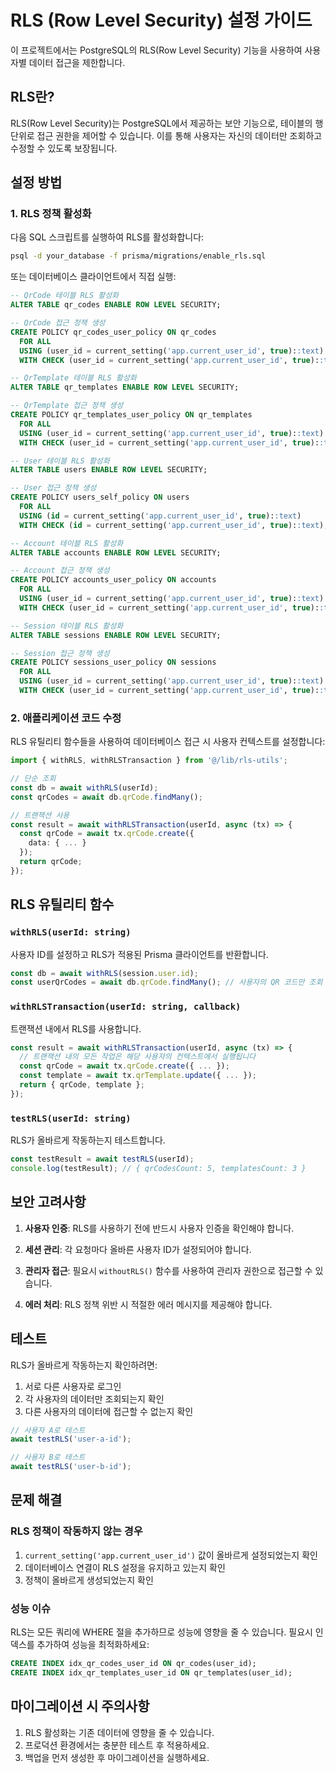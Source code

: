 # RLS (Row Level Security) 설정 가이드

이 프로젝트에서는 PostgreSQL의 RLS(Row Level Security) 기능을 사용하여 사용자별 데이터 접근을 제한합니다.

## RLS란?

RLS(Row Level Security)는 PostgreSQL에서 제공하는 보안 기능으로, 테이블의 행 단위로 접근 권한을 제어할 수 있습니다. 이를 통해 사용자는 자신의 데이터만 조회하고 수정할 수 있도록 보장됩니다.

## 설정 방법

### 1. RLS 정책 활성화

다음 SQL 스크립트를 실행하여 RLS를 활성화합니다:

```bash
psql -d your_database -f prisma/migrations/enable_rls.sql
```

또는 데이터베이스 클라이언트에서 직접 실행:

```sql
-- QrCode 테이블 RLS 활성화
ALTER TABLE qr_codes ENABLE ROW LEVEL SECURITY;

-- QrCode 접근 정책 생성
CREATE POLICY qr_codes_user_policy ON qr_codes
  FOR ALL
  USING (user_id = current_setting('app.current_user_id', true)::text)
  WITH CHECK (user_id = current_setting('app.current_user_id', true)::text);

-- QrTemplate 테이블 RLS 활성화
ALTER TABLE qr_templates ENABLE ROW LEVEL SECURITY;

-- QrTemplate 접근 정책 생성
CREATE POLICY qr_templates_user_policy ON qr_templates
  FOR ALL
  USING (user_id = current_setting('app.current_user_id', true)::text)
  WITH CHECK (user_id = current_setting('app.current_user_id', true)::text);

-- User 테이블 RLS 활성화
ALTER TABLE users ENABLE ROW LEVEL SECURITY;

-- User 접근 정책 생성
CREATE POLICY users_self_policy ON users
  FOR ALL
  USING (id = current_setting('app.current_user_id', true)::text)
  WITH CHECK (id = current_setting('app.current_user_id', true)::text);

-- Account 테이블 RLS 활성화
ALTER TABLE accounts ENABLE ROW LEVEL SECURITY;

-- Account 접근 정책 생성
CREATE POLICY accounts_user_policy ON accounts
  FOR ALL
  USING (user_id = current_setting('app.current_user_id', true)::text)
  WITH CHECK (user_id = current_setting('app.current_user_id', true)::text);

-- Session 테이블 RLS 활성화
ALTER TABLE sessions ENABLE ROW LEVEL SECURITY;

-- Session 접근 정책 생성
CREATE POLICY sessions_user_policy ON sessions
  FOR ALL
  USING (user_id = current_setting('app.current_user_id', true)::text)
  WITH CHECK (user_id = current_setting('app.current_user_id', true)::text);
```

### 2. 애플리케이션 코드 수정

RLS 유틸리티 함수들을 사용하여 데이터베이스 접근 시 사용자 컨텍스트를 설정합니다:

```typescript
import { withRLS, withRLSTransaction } from '@/lib/rls-utils';

// 단순 조회
const db = await withRLS(userId);
const qrCodes = await db.qrCode.findMany();

// 트랜잭션 사용
const result = await withRLSTransaction(userId, async (tx) => {
  const qrCode = await tx.qrCode.create({
    data: { ... }
  });
  return qrCode;
});
```

## RLS 유틸리티 함수

### `withRLS(userId: string)`

사용자 ID를 설정하고 RLS가 적용된 Prisma 클라이언트를 반환합니다.

```typescript
const db = await withRLS(session.user.id);
const userQrCodes = await db.qrCode.findMany(); // 사용자의 QR 코드만 조회
```

### `withRLSTransaction(userId: string, callback)`

트랜잭션 내에서 RLS를 사용합니다.

```typescript
const result = await withRLSTransaction(userId, async (tx) => {
  // 트랜잭션 내의 모든 작업은 해당 사용자의 컨텍스트에서 실행됩니다
  const qrCode = await tx.qrCode.create({ ... });
  const template = await tx.qrTemplate.update({ ... });
  return { qrCode, template };
});
```

### `testRLS(userId: string)`

RLS가 올바르게 작동하는지 테스트합니다.

```typescript
const testResult = await testRLS(userId);
console.log(testResult); // { qrCodesCount: 5, templatesCount: 3 }
```

## 보안 고려사항

1. **사용자 인증**: RLS를 사용하기 전에 반드시 사용자 인증을 확인해야 합니다.

2. **세션 관리**: 각 요청마다 올바른 사용자 ID가 설정되어야 합니다.

3. **관리자 접근**: 필요시 `withoutRLS()` 함수를 사용하여 관리자 권한으로 접근할 수 있습니다.

4. **에러 처리**: RLS 정책 위반 시 적절한 에러 메시지를 제공해야 합니다.

## 테스트

RLS가 올바르게 작동하는지 확인하려면:

1. 서로 다른 사용자로 로그인
2. 각 사용자의 데이터만 조회되는지 확인
3. 다른 사용자의 데이터에 접근할 수 없는지 확인

```typescript
// 사용자 A로 테스트
await testRLS('user-a-id');

// 사용자 B로 테스트
await testRLS('user-b-id');
```

## 문제 해결

### RLS 정책이 작동하지 않는 경우

1. `current_setting('app.current_user_id')` 값이 올바르게 설정되었는지 확인
2. 데이터베이스 연결이 RLS 설정을 유지하고 있는지 확인
3. 정책이 올바르게 생성되었는지 확인

### 성능 이슈

RLS는 모든 쿼리에 WHERE 절을 추가하므로 성능에 영향을 줄 수 있습니다. 필요시 인덱스를 추가하여 성능을 최적화하세요:

```sql
CREATE INDEX idx_qr_codes_user_id ON qr_codes(user_id);
CREATE INDEX idx_qr_templates_user_id ON qr_templates(user_id);
```

## 마이그레이션 시 주의사항

1. RLS 활성화는 기존 데이터에 영향을 줄 수 있습니다.
2. 프로덕션 환경에서는 충분한 테스트 후 적용하세요.
3. 백업을 먼저 생성한 후 마이그레이션을 실행하세요.
